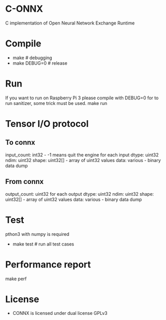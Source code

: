 # C-ONNX
C implementation of Open Neural Network Exchange Runtime

# Compile
 * make # debugging
 * make DEBUG=0 # release

# Run
If you want to run on Raspberry Pi 3 please compile with DEBUG=0 for to run sanitizer, some trick must be used.
 make run

# Tensor I/O protocol
## To connx
input_count: int32 - -1 means quit the engine
for each input
    dtype: uint32
    ndim: uint32
    shape: uint32[] - array of uint32 values
    data: various - binary data dump

## From connx
output_count: uint32
for each output
    dtype: uint32
    ndim: uint32
    shape: uint32[] - array of uint32 values
    data: various - binary data dump

# Test
pthon3 with numpy is required

 * make test # run all test cases

# Performance report
make perf

# License
 * CONNX is licensed under dual license GPLv3
